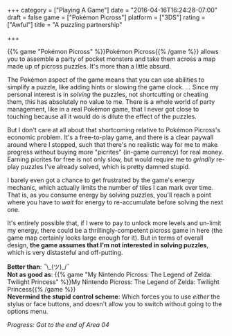 +++
category = ["Playing A Game"]
date = "2016-04-16T16:24:28-07:00"
draft = false
game = ["Pok&eacute;mon Picross"]
platform = ["3DS"]
rating = ["Awful"]
title = "A puzzling partnership"

+++

{{% game "Pok&eacute;mon Picross" %}}Pok&eacute;mon Picross{{% /game %}} allows you to assemble a party of pocket monsters and take them across a map made up of picross puzzles.  It's more than a little absurd.

The Pok&eacute;mon aspect of the game means that you can use abilities to simplify a puzzle, like adding hints or slowing the game clock.  ... Since my personal interest is in <i>solving</i> the puzzles, not shortcutting or cheating them, this has absolutely no value to me.  There is a whole world of party management, like in a real Pok&eacute;mon game, that I never got close to touching because all it would do is dilute the effect of the puzzles.

But I don't care at all about that shortcoming relative to Pok&eacute;mon Picross's economic problem.  It's a free-to-play game, and there is a clear paywall around where I stopped, such that there's no realistic way for me to make progress without buying more "picrites" (in-game currency) for real money.  Earning picrites for free is not only slow, but would require me to <i>grindily</i> re-play puzzles I've already solved, which is pretty damned stupid.

I barely even got a chance to get frustrated by the game's energy mechanic, which actually limits the number of tiles I can mark over time.  That is, as you consume energy by solving puzzles, you'll reach a point where you have to <i>wait</i> for energy to re-accumulate before solving the next one.

It's entirely possible that, if I were to pay to unlock more levels and un-limit my energy, there could be a thrillingly-competent picross game in here (the game map certainly looks large enough for it).  But in terms of overall design, <b>the game assumes that I'm not interested in solving puzzles</b>, which is very distasteful and off-putting.

<b>Better than</b>: ¯\\\_(ツ)\_/¯  
<b>Not as good as</b>: {{% game "My Nintendo Picross: The Legend of Zelda: Twilight Princess" %}}My Nintendo Picross: The Legend of Zelda: Twilight Princess{{% /game %}}  
<b>Nevermind the stupid control scheme</b>: Which forces you to use <i>either</i> the stylus or face buttons, and doesn't allow you to switch without going to the options menu.

<i>Progress: Got to the end of Area 04</i>
